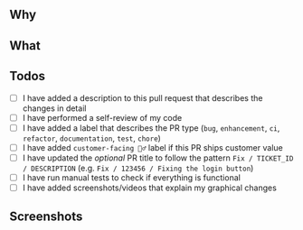 ## Why

<!-- Describe what this change is all about -->

## What

<!-- Describe your changes -->

## Todos

<!-- Please delete options that are not relevant -->

- [ ] I have added a description to this pull request that describes the changes in detail
- [ ] I have performed a self-review of my code
- [ ] I have added a label that describes the PR type (`bug`, `enhancement`, `ci`, `refactor`, `documentation`, `test`, `chore`)
- [ ] I have added `customer-facing 🙋‍♂️` label if this PR ships customer value
- [ ] I have updated the _optional_ PR title to follow the pattern `Fix / TICKET_ID / DESCRIPTION` (e.g. `Fix / 123456 / Fixing the login button`)
- [ ] I have run manual tests to check if everything is functional
- [ ] I have added screenshots/videos that explain my graphical changes

## Screenshots
